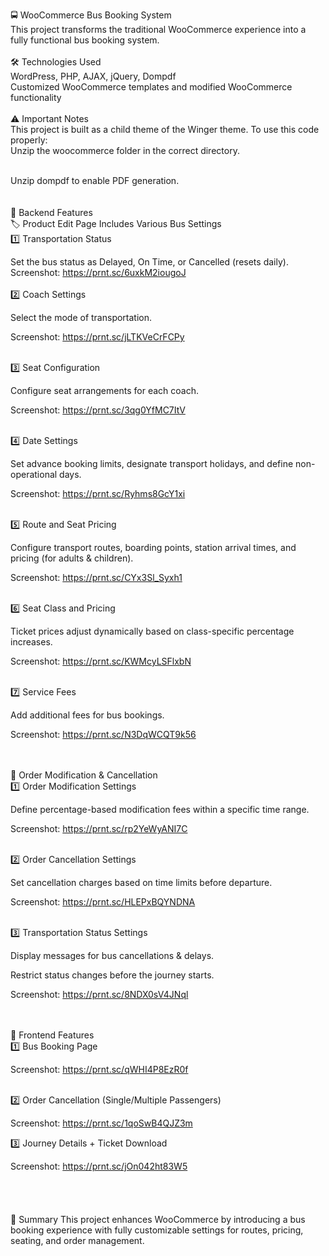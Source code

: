 🚍 WooCommerce Bus Booking System <br/>
This project transforms the traditional WooCommerce experience into a fully functional bus booking system.
<br/><br/>
🛠️ Technologies Used<br/>
WordPress, PHP, AJAX, jQuery, Dompdf
<br/>
Customized WooCommerce templates and modified WooCommerce functionality
<br/><br/>
⚠️ Important Notes<br/>
This project is built as a child theme of the Winger theme. To use this code properly:<br/>
Unzip the woocommerce folder in the correct directory.<br/><br/>

Unzip dompdf to enable PDF generation.
<br/><br/><br/>
🚀 Backend Features<br/>
🏷️ Product Edit Page Includes Various Bus Settings<br/>
1️⃣ Transportation Status<br/>

Set the bus status as Delayed, On Time, or Cancelled (resets daily).
<br/>
Screenshot: https://prnt.sc/6uxkM2iougoJ
<br/><br/>
2️⃣ Coach Settings<br/>

Select the mode of transportation.<br/>

Screenshot: https://prnt.sc/jLTKVeCrFCPy<br/><br/>

3️⃣ Seat Configuration<br/>

Configure seat arrangements for each coach.<br/>

Screenshot: https://prnt.sc/3qg0YfMC7ItV<br/><br/>

4️⃣ Date Settings<br/>

Set advance booking limits, designate transport holidays, and define non-operational days.<br/>

Screenshot: https://prnt.sc/Ryhms8GcY1xi<br/><br/>

5️⃣ Route and Seat Pricing<br/>

Configure transport routes, boarding points, station arrival times, and pricing (for adults & children).<br/>

Screenshot: https://prnt.sc/CYx3Sl_Syxh1<br/><br/>

6️⃣ Seat Class and Pricing<br/>

Ticket prices adjust dynamically based on class-specific percentage increases.<br/>

Screenshot: https://prnt.sc/KWMcyLSFlxbN<br/><br/>

7️⃣ Service Fees<br/>

Add additional fees for bus bookings.<br/>

Screenshot: https://prnt.sc/N3DqWCQT9k56<br/><br/><br/>

🔄 Order Modification & Cancellation<br/>
1️⃣ Order Modification Settings<br/>

Define percentage-based modification fees within a specific time range.<br/>

Screenshot: https://prnt.sc/rp2YeWyANI7C<br/><br/>

2️⃣ Order Cancellation Settings<br/>

Set cancellation charges based on time limits before departure.<br/>

Screenshot: https://prnt.sc/HLEPxBQYNDNA<br/><br/>

3️⃣ Transportation Status Settings<br/>

Display messages for bus cancellations & delays.<br/>

Restrict status changes before the journey starts.<br/>

Screenshot: https://prnt.sc/8NDX0sV4JNql<br/><br/><br/>

🎨 Frontend Features<br/>
1️⃣ Bus Booking Page<br/>

Screenshot: https://prnt.sc/qWHI4P8EzR0f<br/><br/>

2️⃣ Order Cancellation (Single/Multiple Passengers)<br/>

Screenshot: https://prnt.sc/1qoSwB4QJZ3m<br/>

3️⃣ Journey Details + Ticket Download<br/>

Screenshot: https://prnt.sc/jOn042ht83W5<br/>
<br/><br/><br/><br/>
📌 Summary
This project enhances WooCommerce by introducing a bus booking experience with fully customizable settings for routes, pricing, seating, and order management.
